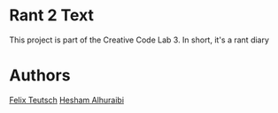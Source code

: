 # Rant 2 Text

This project is part of the Creative Code Lab 3. In short, it's a rant diary

# Authors

[Felix Teutsch](felix.teutsch.it)
[Hesham Alhuraibi]()
